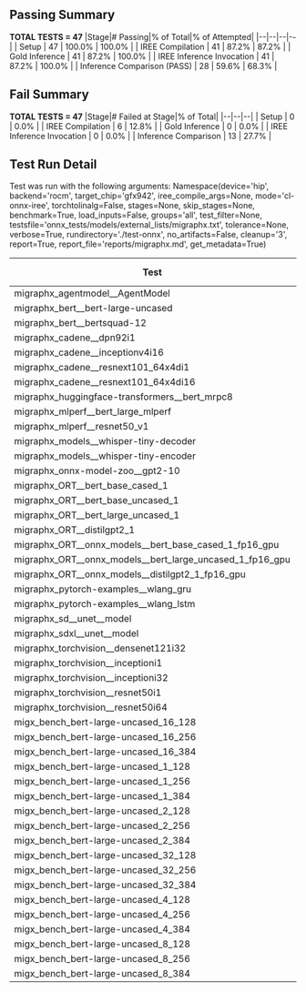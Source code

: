 ## Passing Summary

**TOTAL TESTS = 47**
|Stage|# Passing|% of Total|% of Attempted|
|--|--|--|--|
| Setup | 47 | 100.0% | 100.0% |
| IREE Compilation | 41 | 87.2% | 87.2% |
| Gold Inference | 41 | 87.2% | 100.0% |
| IREE Inference Invocation | 41 | 87.2% | 100.0% |
| Inference Comparison (PASS) | 28 | 59.6% | 68.3% |
## Fail Summary

**TOTAL TESTS = 47**
|Stage|# Failed at Stage|% of Total|
|--|--|--|
| Setup | 0 | 0.0% |
| IREE Compilation | 6 | 12.8% |
| Gold Inference | 0 | 0.0% |
| IREE Inference Invocation | 0 | 0.0% |
| Inference Comparison | 13 | 27.7% |
## Test Run Detail
Test was run with the following arguments:
Namespace(device='hip', backend='rocm', target_chip='gfx942', iree_compile_args=None, mode='cl-onnx-iree', torchtolinalg=False, stages=None, skip_stages=None, benchmark=True, load_inputs=False, groups='all', test_filter=None, testsfile='onnx_tests/models/external_lists/migraphx.txt', tolerance=None, verbose=True, rundirectory='./test-onnx', no_artifacts=False, cleanup='3', report=True, report_file='reports/migraphx.md', get_metadata=True)

| Test | Exit Status | Mean Benchmark Time (ms) | Notes |
|--|--|--|--|
| migraphx_agentmodel__AgentModel | compilation | None | |
| migraphx_bert__bert-large-uncased | PASS | 19.30553820501599 | |
| migraphx_bert__bertsquad-12 | compilation | None | |
| migraphx_cadene__dpn92i1 | Numerics | 42.6139944853882 | |
| migraphx_cadene__inceptionv4i16 | PASS | 155.8920380969842 | |
| migraphx_cadene__resnext101_64x4di1 | Numerics | 118.18403714439934 | |
| migraphx_cadene__resnext101_64x4di16 | Numerics | 388.81535176187754 | |
| migraphx_huggingface-transformers__bert_mrpc8 | PASS | 7.212576507574709 | |
| migraphx_mlperf__bert_large_mlperf | Numerics | 24.71695679785876 | |
| migraphx_mlperf__resnet50_v1 | compilation | None | |
| migraphx_models__whisper-tiny-decoder | PASS | 33.419449015387464 | |
| migraphx_models__whisper-tiny-encoder | Numerics | 140.3432407726844 | |
| migraphx_onnx-model-zoo__gpt2-10 | compilation | None | |
| migraphx_ORT__bert_base_cased_1 | PASS | 99.01664108924922 | |
| migraphx_ORT__bert_base_uncased_1 | PASS | 101.80088726892357 | |
| migraphx_ORT__bert_large_uncased_1 | PASS | 504.73797880113125 | |
| migraphx_ORT__distilgpt2_1 | PASS | 52.36392876222019 | |
| migraphx_ORT__onnx_models__bert_base_cased_1_fp16_gpu | Numerics | 61.098341773630985 | |
| migraphx_ORT__onnx_models__bert_large_uncased_1_fp16_gpu | Numerics | 303.23603221525747 | |
| migraphx_ORT__onnx_models__distilgpt2_1_fp16_gpu | Numerics | 31.134551566472084 | |
| migraphx_pytorch-examples__wlang_gru | PASS | 15.697528965825185 | |
| migraphx_pytorch-examples__wlang_lstm | PASS | 6.671754850281609 | |
| migraphx_sd__unet__model | import_model | None | |
| migraphx_sdxl__unet__model | import_model | None | |
| migraphx_torchvision__densenet121i32 | Numerics | 73.91997664752934 | |
| migraphx_torchvision__inceptioni1 | PASS | 41.16097317241571 | |
| migraphx_torchvision__inceptioni32 | PASS | 107.16739550439847 | |
| migraphx_torchvision__resnet50i1 | Numerics | 12.2029955841993 | |
| migraphx_torchvision__resnet50i64 | Numerics | 152.00618635863066 | |
| migx_bench_bert-large-uncased_16_128 | PASS | 35.316910268738866 | |
| migx_bench_bert-large-uncased_16_256 | PASS | 58.24979687006109 | |
| migx_bench_bert-large-uncased_16_384 | Numerics | 82.38756487628926 | |
| migx_bench_bert-large-uncased_1_128 | PASS | 13.069483629761285 | |
| migx_bench_bert-large-uncased_1_256 | PASS | 13.301593550252464 | |
| migx_bench_bert-large-uncased_1_384 | PASS | 19.496025345115747 | |
| migx_bench_bert-large-uncased_2_128 | PASS | 12.77555494823239 | |
| migx_bench_bert-large-uncased_2_256 | PASS | 13.214399657393775 | |
| migx_bench_bert-large-uncased_2_384 | PASS | 21.727767831180245 | |
| migx_bench_bert-large-uncased_32_128 | PASS | 70.8905457208554 | |
| migx_bench_bert-large-uncased_32_256 | PASS | 110.85909605026245 | |
| migx_bench_bert-large-uncased_32_384 | Numerics | 159.20585463754833 | |
| migx_bench_bert-large-uncased_4_128 | PASS | 14.243472443551434 | |
| migx_bench_bert-large-uncased_4_256 | PASS | 17.668209876865145 | |
| migx_bench_bert-large-uncased_4_384 | PASS | 26.71533391978114 | |
| migx_bench_bert-large-uncased_8_128 | PASS | 20.0435290467881 | |
| migx_bench_bert-large-uncased_8_256 | PASS | 29.670072758259874 | |
| migx_bench_bert-large-uncased_8_384 | PASS | 43.30504904889191 | |
